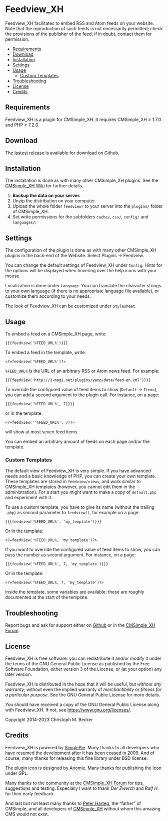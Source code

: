 # Feedview_XH

Feedview_XH facilitates to embed RSS and Atom feeds on your website.
Note that the reproduction of such feeds is not necessarily permitted; check
the provisions of the publisher of the feed; if in doubt, contact them for
permission.

- [Requirements](#requirements)
- [Download](#download)
- [Installation](#installation)
- [Settings](#settings)
- [Usage](#usage)
  - [Custom Templates](#custom-templates)
- [Troubleshooting](#troubleshooting)
- [License](#license)
- [Credits](#credits)

## Requirements

Feedview_XH is a plugin for CMSimple_XH.
It requires CMSimple_XH ≥ 1.7.0 and PHP ≥ 7.2.0.

## Download

The [lastest release](https://github.com/cmb69/feedview_xh/releases/latest)
is available for download on Github.

## Installation

The installation is done as with many other CMSimple\_XH plugins. See the
[CMSimple\_XH Wiki](https://wiki.cmsimple-xh.org/?for-users/working-with-the-cms/plugins)
for further details.

1. **Backup the data on your server.**
1. Unzip the distribution on your computer.
1. Upload the whole folder `feedview/` to your server into the `plugins/`
   folder of CMSimple_XH.</li>
1. Set write permissions for the subfolders `cache/`, `css/`, `config/` and
   `languages/`.

## Settings

The configuration of the plugin is done as with many other CMSimple_XH plugins in
the back-end of the Website. Select Plugins → Feedview.

You can change the default settings of Feedview_XH under `Config`.
Hints for the options will be displayed when hovering over the help icons
with your mouse.

Localization is done under `Language`. You can translate the character
strings to your own language (if there is no appropriate language file
available), or customize them according to your needs.

The look of Feedview_XH can be customized under `Stylesheet`.

## Usage

To embed a feed on a CMSimple_XH page, write:

    {{{feedview('%FEED_URL%')}}}

To embed a feed in the template, write:

    <?=feedview('%FEED_URL%')?>

`%FEED_URL%` is the URL of an arbitrary RSS or Atom news feed. For example:

    {{{feedview('http://3-magi.net/plugins/yanp/data/feed-en.xml')}}}

To override the configured value of feed items to show (`Default` → `Items`),
you can add a second argument to the plugin call. For instance, on a page:

    {{{feedview('%FEED_URL%', 7)}}}

or in the template:

    <?=feedview(''%FEED_URL%', 7)?>

will show at most seven feed items.

You can embed an arbitrary amount of feeds on each page and/or the
template.

### Custom Templates

The default view of Feedview_XH is very simple. If you have advanced needs
and a basic knowledge of PHP, you can create your own template. These templates
are stored in `feedview/views`, and work similar to CMSimple_XH templates
(however, you cannot edit them in the administration). For a start you might want
to make a copy of `default.php` and experiment with it.

To use a custom template, you have to give its name (without the trailing
`.php`) as second parameter to `feedview()`, for example on a page:

    {{{feedview('%FEED_URL%', 'my_template')}}}

Or in the template:

    <?=feedview('%FEED_URL%, 'my_template')?>

If you want to override the configured value of feed items to show,
you can pass the number as second argument. For instance, on a page:

    {{{feedview('%FEED_URL%', 7, 'my_template')}}}

Or in the template:

    <?=feedview('%FEED_URL%, 7, 'my_template')?>

Inside the template, some variables are available; these are roughly documented
at the start of the template.

## Troubleshooting

Report bugs and ask for support either on [Github](https://github.com/cmb69/feedview_xh/issues)
or in the [CMSimple_XH Forum](https://cmsimpleforum.com/).

## License

Feedview_XH is free software: you can redistribute it and/or modify
it under the terms of the GNU General Public License as published by
the Free Software Foundation, either version 3 of the License, or
(at your option) any later version.

Feedview_XH is distributed in the hope that it will be useful,
but *without any warranty*; without even the implied warranty of
*merchantibility* or *fitness for a particular purpose*. See the
GNU General Public License for more details.

You should have received a copy of the GNU General Public License
along with Feedview_XH.  If not, see <https://www.gnu.org/licenses/>.

Copyright 2014-2023 Christoph M. Becker

## Credits

Feedview_XH is powered by [SimplePie](https://simplepie.org/).
Many thanks to all developers who have resumed the development after it has been
ceased in 2009. And of course, many thanks for releasing this fine library under
BSD license.

The plugin icon is designed by [Anomie](https://en.wikipedia.org/wiki/User:Anomie).
Many thanks for publishing the icon under GPL.

Many thanks to the community at the [CMSimple_XH Forum](https://www.cmsimpleforum.com/)
for tips, suggestions and testing. Especially I want to thank *Der Zwerch* and
*Ralf H.* for their early feedback.

And last but not least many thanks to [Peter Harteg](https://www.harteg.dk/),
the “father” of CMSimple, and all developers of [CMSimple_XH](https://www.cmsimple-xh.org/)
without whom this amazing CMS would not exist.
